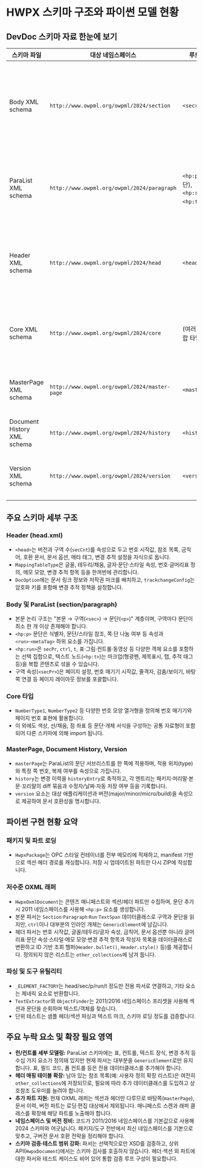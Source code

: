 # HWPX 스키마 구조와 파이썬 모델 현황

## DevDoc 스키마 자료 한눈에 보기
| 스키마 파일 | 대상 네임스페이스 | 루트 요소 | 주요 역할 |
| --- | --- | --- | --- |
| Body XML schema | `http://www.owpml.org/owpml/2024/section` | `<sec>` | 구역(section) 루트로서 문단 목록을 정의하며 ParaList 스키마의 `SectionType`을 참조합니다. |
| ParaList XML schema | `http://www.owpml.org/owpml/2024/paragraph` | `<hp:p>` (문단), `<hp:run>`, `<hp:t>` 등 | 문단과 런, 컨트롤, 개체, 텍스트 마크의 세부 구조를 정의하며 Core 스키마 타입을 가져옵니다. |
| Header XML schema | `http://www.owpml.org/owpml/2024/head` | `<head>` | 문서 전역 설정(번호 시작값, 서식 매핑 테이블, 금칙어, 문서 옵션, 변경 추적 등)을 정의합니다. |
| Core XML schema | `http://www.owpml.org/owpml/2024/core` | (여러 단순/복합 타입) | 번호 모양, 색상, 스타일 등의 공통 타입을 제공해 다른 스키마에서 재사용합니다. |
| MasterPage XML schema | `http://www.owpml.org/owpml/2024/master-page` | `<masterPage>` | 바탕쪽(머리말·꼬리말) 정의와 문단 리스트를 관리합니다. |
| Document History XML schema | `http://www.owpml.org/owpml/2024/history` | `<history>` | 히스토리 엔트리와 변경(diff) 정보를 저장합니다. |
| Version XML schema | `http://www.owpml.org/owpml/2024/version` | `<version>` | 대상 애플리케이션 및 버전 메타데이터를 기록합니다. |

## 주요 스키마 세부 구조
### Header (head.xml)
* `<head>`는 버전과 구역 수(`secCnt`)를 속성으로 두고 번호 시작값, 참조 목록, 금칙어, 호환 문서, 문서 옵션, 메타 태그, 변경 추적 설정을 자식으로 둡니다.
* `MappingTableType`은 글꼴, 테두리/채움, 글자·문단·스타일 속성, 번호·글머리표 정의, 메모 모양, 변경 추적 항목 등을 한꺼번에 관리합니다.
* `DocOption`에는 문서 링크 정보와 저작권 마크를 배치하고, `trackchangeConfig`는 암호화 키를 포함해 변경 추적 정책을 설정합니다.

### Body 및 ParaList (section/paragraph)
* 본문 논리 구조는 "본문 → 구역(`<sec>`) → 문단(`<p>`)" 계층이며, 구역마다 문단이 최소 한 개 이상 존재해야 합니다.
* `<hp:p>` 문단은 식별자, 문단/스타일 참조, 쪽·단 나눔 여부 등 속성과 `<run>`·`<metaTag>` 하위 요소를 가집니다.
* `<hp:run>`은 `secPr`, `ctrl`, `t`, 표·그림·컨트롤·동영상 등 다양한 객체 요소를 포함하는 선택 집합으로, 텍스트 노드(`<hp:t>`)는 마크업(형광펜, 제목표시, 탭, 추적 태그 등)을 복합 콘텐츠로 섞을 수 있습니다.
* 구역 속성(`<secPr>`)은 페이지 설정, 번호 매기기 시작값, 줄격자, 감춤/보이기, 바탕쪽 연결 등 페이지 레이아웃 정보를 포괄합니다.

### Core 타입
* `NumberType1`, `NumberType2` 등 다양한 번호 모양 열거형을 정의해 번호 매기기와 페이지 번호 표현에 활용합니다.
* 이 외에도 색상, 선/채움, 점 좌표 등 문단·개체 서식을 구성하는 공통 자료형이 포함되어 다른 스키마에 의해 import 됩니다.

### MasterPage, Document History, Version
* `masterPage`는 ParaList의 문단 서브리스트를 한 쪽에 적용하며, 적용 위치(type)와 특정 쪽 번호, 복제 여부를 속성으로 가집니다.
* `history`는 변경 이력을 `historyEntry`로 축적하고, 각 엔트리는 패키지·머리말·본문·꼬리말의 diff 묶음과 수정자/날짜·자동 저장 여부 등을 기록합니다.
* `version` 요소는 대상 애플리케이션과 버전(major/minor/micro/build)을 속성으로 제공하여 문서 호환성을 명시합니다.

## 파이썬 구현 현황 요약
### 패키지 및 파트 로딩
* `HwpxPackage`는 OPC 스타일 컨테이너를 전부 메모리에 적재하고, manifest 기반으로 섹션·헤더 경로를 캐싱합니다. 저장 시 업데이트된 파트만 다시 ZIP에 작성합니다.

### 저수준 OXML 래퍼
* `HwpxOxmlDocument`는 콘텐츠 매니페스트와 섹션/헤더 파트만 수집하며, 문단 추가 시 2011 네임스페이스를 사용해 `<hp:p>` 요소를 생성합니다.
* 본문 파서는 `Section`·`Paragraph`·`Run`·`TextSpan` 데이터클래스로 구역과 문단을 읽지만, `ctrl`이나 대부분의 인라인 개체는 `GenericElement`에 남깁니다.
* 헤더 파서는 번호 시작값, 글꼴/테두리/글자 속성, 금칙어, 문서 옵션뿐 아니라 글머리표·문단 속성·스타일·메모 모양·변경 추적 항목과 작성자 목록을 데이터클래스로 변환하고 ID 기반 조회 헬퍼(`Header.bullet()`, `Header.style()` 등)를 제공합니다. 정의되지 않은 리스트는 `other_collections`에 남겨 둡니다.

### 파싱 및 도구 유틸리티
* `_ELEMENT_FACTORY`는 head/sec/p/run/t 정도만 전용 파서로 연결하고, 기타 요소는 제네릭 요소로 반환합니다.
* `TextExtractor`와 `ObjectFinder`는 2011/2016 네임스페이스 프리셋을 사용해 섹션과 문단을 순회하며 텍스트/객체를 찾습니다.
* 단위 테스트는 샘플 헤더/섹션 파싱과 텍스트 마크, 스키마 로딩 정도를 검증합니다.

## 주요 누락 요소 및 확장 필요 영역
* **런/컨트롤 세부 모델링:** ParaList 스키마에는 표, 컨트롤, 텍스트 장식, 변경 추적 등 수십 가지 요소가 정의돼 있지만 현재 파서는 대부분을 `GenericElement`로만 유지합니다. 표, 필드 코드, 폼 컨트롤 등은 전용 데이터클래스를 추가해야 합니다.
* **헤더 매핑 테이블 확장:** 남아 있는 참조 목록(예: 사용자 정의 확장 리스트)은 여전히 `other_collections`에 저장되므로, 필요에 따라 추가 데이터클래스를 도입하고 상호참조 도우미를 늘려야 합니다.
* **추가 파트 지원:** 현재 OXML 래퍼는 섹션과 헤더만 다루므로 바탕쪽(`masterPage`), 문서 이력, 버전 파트는 로딩·편집 대상에서 제외됩니다. 매니페스트 스캔과 래퍼 클래스를 확장해 해당 파트를 노출해야 합니다.
* **네임스페이스 및 버전 정비:** 코드가 2011/2016 네임스페이스를 기본값으로 사용해 2024 스키마와 어긋납니다. 패키지/도구 전반에서 최신 네임스페이스를 기본으로 맞추고, 구버전 문서 호환 전략을 정리해야 합니다.
* **스키마 검증·테스트 범위 강화:** 파서는 선택적으로만 XSD를 검증하고, 상위 API(`HwpxDocument`)에서는 스키마 검사를 호출하지 않습니다. 헤더·섹션 외 파트에 대한 파서와 테스트 케이스도 비어 있어 통합 검증 루프 구성이 필요합니다.
